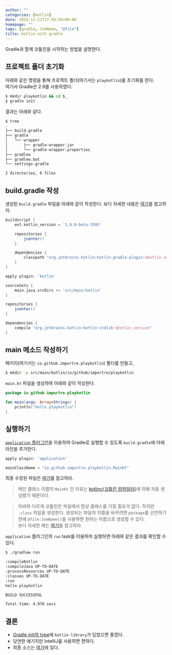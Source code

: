 ```yaml
---
author: ""
categories: [kotlin]
date: 2015-12-21T17:59:55+09:00
homepage: ""
tags: [gradle, JvmName, "@file"]
title: kotlin with gradle
---
```


Gradle과 함께 코틀린을 시작하는 방법을 설명한다.

## 프로젝트 폴더 초기화

아래와 같은 명령을 통해 프로젝트 폴더(여기서는 `playkotlin`)를 초기화를 한다.  
여기서 Gradle은 2.9를 사용하였다. 

```sh
$ mkdir playkotlin && cd $_
$ gradle init
```

결과는 아래와 같다.

```sh
$ tree
.
├── build.gradle
├── gradle
│   └── wrapper
│       ├── gradle-wrapper.jar
│       └── gradle-wrapper.properties
├── gradlew
├── gradlew.bat
└── settings.gradle

2 directories, 6 files
```

## build.gradle 작성

생성된 `build.gradle` 파일을 아래와 같이 작성한다. 보다 자세한 내용은 [여기][using-gradle]를 참고하라.

```gradle
buildscript {
    ext.kotlin_version = '1.0.0-beta-3595'

    repositories {
        jcenter()
    }

    dependencies {
        classpath "org.jetbrains.kotlin:kotlin-gradle-plugin:$kotlin_version"
    }
}

apply plugin: 'kotlin'

sourceSets {
    main.java.srcDirs += 'src/main/kotlin'
}

repositories {
    jcenter()
}

dependencies {
    compile "org.jetbrains.kotlin:kotlin-stdlib:$kotlin_version"
}
```


## main 메소드 작성하기

패키지(여기서는 `io.github.importre.playkotlin`) 폴더를 만들고,

```sh
$ mkdir -p src/main/kotlin/io/github/importre/playkotlin
```

`main.kt` 파일을 생성하여 아래와 같이 작성한다.

```kotlin
package io.github.importre.playkotlin

fun main(args: Array<String>) {
    println("hello playkotlin")
}
```


## 실행하기

[`application` 플러그인][application-plugin]을 이용하여
Gradle로 실행할 수 있도록 `build.gradle`에 아래 라인을 추가한다.


```gradle
apply plugin: 'application'

mainClassName = "io.github.importre.playkotlin.MainKt"
```

최종 수정된 파일은 [여기][build.gradle]를 참고하라.

> 메인 클래스 이름이 `MainKt` 인 이유는 [kotlinc(코틀린 컴파일러)][kotlinc]에 의해 자동 생성됐기 때문이다.

> 자바와 다르게 코틀린은 파일에서 항상 클래스를 가질 필요가 없다.
> 하지만 `.class` 파일을 생성한다. 생성되는 파일의 이름을 바꾸려면 `package`를 선언하기 전에
> `@file:JvmName()`을 사용하면 원하는 이름으로 생성할 수 있다.  
> 보다 자세한 예는 [여기][calling-kt-from-java]를 참고하라.

`application` 플러그인의 `run` task를 이용하여 실행하면 아래와 같은 결과를 확인할 수 있다.

```sh
$ ./gradlew run

:compileKotlin
:compileJava UP-TO-DATE
:processResources UP-TO-DATE
:classes UP-TO-DATE
:run
hello playkotlin

BUILD SUCCESSFUL

Total time: 4.978 secs
```


## 결론

- [Gradle init의 type][gradle-init]에 `kotlin-library`가 있었으면 좋겠다.
- 당연한 얘기지만 IntelliJ를 사용하면 편하다.
- 최종 소스는 [여기][playkotlin]에 있다.



[using-gradle]: https://goo.gl/L0iVVX
[application-plugin]: https://goo.gl/00pKf3
[build.gradle]: https://goo.gl/Ed6Vy5
[calling-kt-from-java]: https://goo.gl/BVa2CR
[kotlinc]: https://goo.gl/XkRvXS
[gradle-init]: https://goo.gl/MEsvt5
[playkotlin]: https://goo.gl/KIupk2
